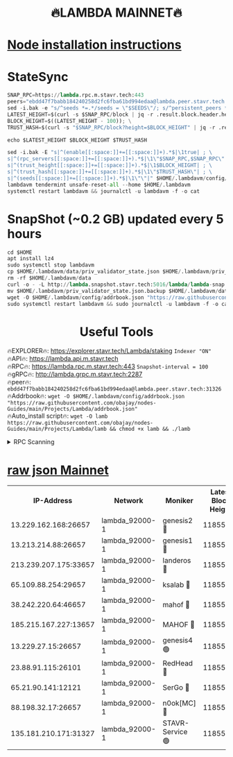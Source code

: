 <h1 align="center"> 🔥LAMBDA MAINNET🔥</h1>


[Node installation instructions](https://github.com/obajay/nodes-Guides/tree/main/Projects/Lambda)
=


# StateSync
```python
SNAP_RPC=https://lambda.rpc.m.stavr.tech:443
peers="ebdd47f7babb184240258d2fc6fba61bd994edaa@lambda.peer.stavr.tech:31326" 
sed -i.bak -e "s/^seeds *=.*/seeds = \"$SEEDS\"/; s/^persistent_peers *=.*/persistent_peers = \"$PEERS\"/" $HOME/.lambdavm/config/config.toml
LATEST_HEIGHT=$(curl -s $SNAP_RPC/block | jq -r .result.block.header.height); \
BLOCK_HEIGHT=$((LATEST_HEIGHT - 100)); \
TRUST_HASH=$(curl -s "$SNAP_RPC/block?height=$BLOCK_HEIGHT" | jq -r .result.block_id.hash)

echo $LATEST_HEIGHT $BLOCK_HEIGHT $TRUST_HASH

sed -i.bak -E "s|^(enable[[:space:]]+=[[:space:]]+).*$|\1true| ; \
s|^(rpc_servers[[:space:]]+=[[:space:]]+).*$|\1\"$SNAP_RPC,$SNAP_RPC\"| ; \
s|^(trust_height[[:space:]]+=[[:space:]]+).*$|\1$BLOCK_HEIGHT| ; \
s|^(trust_hash[[:space:]]+=[[:space:]]+).*$|\1\"$TRUST_HASH\"| ; \
s|^(seeds[[:space:]]+=[[:space:]]+).*$|\1\"\"|" $HOME/.lambdavm/config/config.toml
lambdavm tendermint unsafe-reset-all --home $HOME/.lambdavm
systemctl restart lambdavm && journalctl -u lambdavm -f -o cat

```
# SnapShot (~0.2 GB) updated every 5 hours
```python
cd $HOME
apt install lz4
sudo systemctl stop lambdavm
cp $HOME/.lambdavm/data/priv_validator_state.json $HOME/.lambdavm/priv_validator_state.json.backup
rm -rf $HOME/.lambdavm/data
curl -o - -L http://lambda.snapshot.stavr.tech:5016/lambda/lambda-snap.tar.lz4 | lz4 -c -d - | tar -x -C $HOME/.lambdavm --strip-components 2
mv $HOME/.lambdavm/priv_validator_state.json.backup $HOME/.lambdavm/data/priv_validator_state.json
wget -O $HOME/.lambdavm/config/addrbook.json "https://raw.githubusercontent.com/obajay/nodes-Guides/main/Projects/Lambda/addrbook.json"
sudo systemctl restart lambdavm && sudo journalctl -u lambdavm -f -o cat
```
 <h1 align="center"> Useful Tools</h1>

🔥EXPLORER🔥:      https://explorer.stavr.tech/Lambda/staking	        `Indexer "ON"` \
🔥API🔥: 			 		 https://lambda.api.m.stavr.tech \
🔥RPC🔥:           https://lambda.rpc.m.stavr.tech:443	              `Snapshot-interval = 100` \
🔥gRPC🔥:          http://lambda.grpc.m.stavr.tech:2287 \
🔥peer🔥:					 `ebdd47f7babb184240258d2fc6fba61bd994edaa@lambda.peer.stavr.tech:31326` \
🔥Addrbook🔥:    ```wget -O $HOME/.lambdavm/config/addrbook.json "https://raw.githubusercontent.com/obajay/nodes-Guides/main/Projects/Lambda/addrbook.json"``` \
🔥Auto_install script🔥: ```wget -O lamb https://raw.githubusercontent.com/obajay/nodes-Guides/main/Projects/Lambda/lamb && chmod +x lamb && ./lamb```


<details>
<summary>RPC Scanning</summary>

<h2 align="center"> We scan nodes in real time every 4 hours. And we provide the final result of RPC endpoints.
We cannot influence the operation of these nodes in any way. </h2>


```python
If Voting Power is higher than 0 --> then the Node is a validator of the network and may be subject to attack and be a potential threat to the chain.
```
```python
We marked such validators with a red symbol
```

</details>

[raw json Mainnet](https://rpc-check.lambm.stavr.tech/lambm/rpc-lambm-result.json)
=


<table><tr><th>IP-Address</th><th>Network</th><th>Moniker</th><th>Latest Block Height</th><th>Earliest Block Height</th><th>Catching Up</th><th>Tx Index</th><th>Voting Power</th><th>Scan Time</th></tr><tr><td>13.229.162.168:26657</td><td>lambda_92000-1</td><td>genesis2 🔴</td><td>11855527</td><td>1</td><td>False</td><td>on</td><td>16094314</td><td>2024-02-23T02:21:39.936690082UTC</td></tr><tr><td>13.213.214.88:26657</td><td>lambda_92000-1</td><td>genesis1 🔴</td><td>11855527</td><td>1</td><td>False</td><td>on</td><td>107835</td><td>2024-02-23T02:21:44.986365937UTC</td></tr><tr><td>213.239.207.175:33657</td><td>lambda_92000-1</td><td>landeros 🔴</td><td>11855524</td><td>8136001</td><td>False</td><td>off</td><td>1781805</td><td>2024-02-23T02:21:32.319291457UTC</td></tr><tr><td>65.109.88.254:29657</td><td>lambda_92000-1</td><td>ksalab 🔴</td><td>11855528</td><td>8715001</td><td>False</td><td>on</td><td>510465</td><td>2024-02-23T02:21:49.812955101UTC</td></tr><tr><td>38.242.220.64:46657</td><td>lambda_92000-1</td><td>mahof 🔴</td><td>11855530</td><td>10131001</td><td>False</td><td>off</td><td>770350</td><td>2024-02-23T02:21:54.650074066UTC</td></tr><tr><td>185.215.167.227:13657</td><td>lambda_92000-1</td><td>MAHOF 🔴</td><td>11855527</td><td>10134001</td><td>False</td><td>on</td><td>2051510</td><td>2024-02-23T02:21:43.677922205UTC</td></tr><tr><td>13.229.27.15:26657</td><td>lambda_92000-1</td><td>genesis4 🟢</td><td>11855527</td><td>11043001</td><td>False</td><td>on</td><td>0</td><td>2024-02-23T02:21:43.344317687UTC</td></tr><tr><td>23.88.91.115:26101</td><td>lambda_92000-1</td><td>RedHead 🔴</td><td>11855524</td><td>11755524</td><td>False</td><td>off</td><td>553202</td><td>2024-02-23T02:21:32.546975586UTC</td></tr><tr><td>65.21.90.141:12121</td><td>lambda_92000-1</td><td>SerGo 🔴</td><td>11855530</td><td>11755530</td><td>False</td><td>off</td><td>10612161</td><td>2024-02-23T02:21:54.299322924UTC</td></tr><tr><td>88.198.32.17:26657</td><td>lambda_92000-1</td><td>n0ok[MC] 🔴</td><td>11855531</td><td>11755531</td><td>False</td><td>off</td><td>1578630</td><td>2024-02-23T02:21:57.694727835UTC</td></tr><tr><td>135.181.210.171:31327</td><td>lambda_92000-1</td><td>STAVR-Service 🟢</td><td>11855510</td><td>11852001</td><td>False</td><td>on</td><td>0</td><td>2024-02-23T02:21:49.489213202UTC</td></tr></table>
